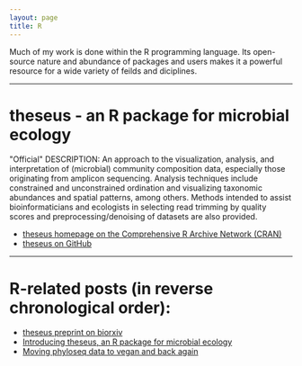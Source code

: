 ```yaml
---
layout: page
title: R
---
```


Much of my work is done within the R programming language. Its open-source nature and abundance of packages and users makes it a powerful resource for a wide variety of feilds and diciplines.   

___   

# theseus - an R package for microbial ecology   
"Official" DESCRIPTION: An approach to the visualization, analysis, and interpretation of (microbial) community composition data, especially those originating from amplicon sequencing. Analysis techniques include constrained and unconstrained ordination and visualizing taxonomic abundances and spatial patterns, among others. Methods intended to assist bioinformaticians and ecologists in selecting read trimming by quality scores and preprocessing/denoising of datasets are also provided.    

* [theseus homepage on the Comprehensive R Archive Network (CRAN)](https://cran.r-project.org/web/packages/theseus/)   
* [theseus on GitHub](https://github.com/EESI/theseus)   

___  

# R-related posts (in reverse chronological order):    

* [theseus preprint on biorxiv](https://jacobrprice.github.io/2018/04/09/theseus-preprint.html)     
* [Introducing theseus, an R package for microbial ecology](https://jacobrprice.github.io/2017/12/22/Introducingtheseus.html)  
* [Moving phyloseq data to vegan and back again](https://jacobrprice.github.io/2017/08/26/phyloseq-to-vegan-and-back.html)  

